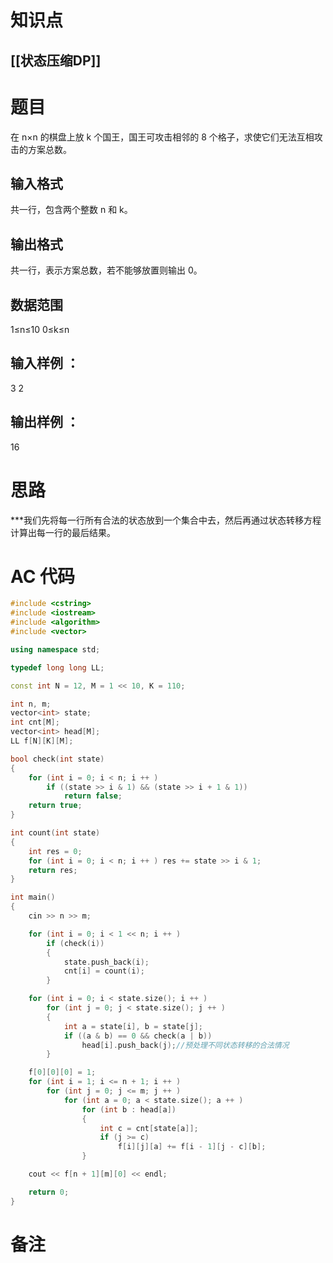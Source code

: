# 知识点
  ## [[状态压缩DP]]
# 题目
 在 n×n 的棋盘上放 k 个国王，国王可攻击相邻的 8 个格子，求使它们无法互相攻击的方案总数。

## 输入格式
共一行，包含两个整数 n 和 k。

## 输出格式
共一行，表示方案总数，若不能够放置则输出 0。

## 数据范围
1≤n≤10
0≤k≤n
## 输入样例 ：
3 2
## 输出样例 ：
16

# 思路
***我们先将每一行所有合法的状态放到一个集合中去，然后再通过状态转移方程计算出每一行的最后结果。

# AC 代码
```cpp
#include <cstring>
#include <iostream>
#include <algorithm>
#include <vector>

using namespace std;

typedef long long LL;

const int N = 12, M = 1 << 10, K = 110;

int n, m;
vector<int> state;
int cnt[M];
vector<int> head[M];
LL f[N][K][M];

bool check(int state)
{
    for (int i = 0; i < n; i ++ )
        if ((state >> i & 1) && (state >> i + 1 & 1))
            return false;
    return true;
}

int count(int state)
{
    int res = 0;
    for (int i = 0; i < n; i ++ ) res += state >> i & 1;
    return res;
}

int main()
{
    cin >> n >> m;

    for (int i = 0; i < 1 << n; i ++ )
        if (check(i))
        {
            state.push_back(i);
            cnt[i] = count(i);
        }

    for (int i = 0; i < state.size(); i ++ )
        for (int j = 0; j < state.size(); j ++ )
        {
            int a = state[i], b = state[j];
            if ((a & b) == 0 && check(a | b))
                head[i].push_back(j);//预处理不同状态转移的合法情况
        }

    f[0][0][0] = 1;
    for (int i = 1; i <= n + 1; i ++ )
        for (int j = 0; j <= m; j ++ )
            for (int a = 0; a < state.size(); a ++ )
                for (int b : head[a])
                {
                    int c = cnt[state[a]];
                    if (j >= c)
                        f[i][j][a] += f[i - 1][j - c][b];
                }

    cout << f[n + 1][m][0] << endl;

    return 0;
}
```
# 备注
